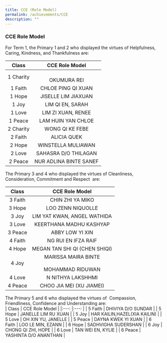 ```yaml
---
title: CCE (Role Model)
permalink: /achievements/CCE
description: ""
---
```

### CCE Role Model

  
For Term 1, the Primary 1 and 2 who displayed the virtues of Helpfulness, Caring, Kindness, and Thankfulness are: <br> 

| Class 	| CCE Role Model 	|
|:---:	|:---:	|
| 1 Charity 	| <br>OKUMURA REI 	|
| 1 Faith 	| CHLOE PING QI XUAN<br> 	|
| 1 Hope 	| JISELLE LIM JIAXUAN<br> 	|
| 1 Joy 	| LIM QI EN, SARAH 	|
| 1 Love 	| LIM ZI XUAN, RENEE 	|
| 1 Peace 	| LAM HUIN YAN CHLOE 	|
| 2 Charity 	| WONG QI KE FEBE<br> 	|
| 2 Faith 	| ALICIA QUEK 	|
| 2 Hope 	| WINSTELLA MULIAWAN 	|
| 2 Love 	| SAHASRA D/O THILAGAN 	|
| 2 Peace 	| NUR ADLINA BINTE SANEF 	|

The Primary 3 and 4 who displayed the virtues of Cleanliness, Consideration, Commitment and Respect  are: <br>

| Class 	| CCE Role Model 	|
|:---:	|:---:	|
| 3 Faith 	| CHIN ZHI YA MIKO 	|
| 3 Hope 	| LOO ZENN NIQUOLLE 	|
| 3 Joy 	| LIM YAT KWAN, ANGEL WATHIDA 	|
| 3 Love 	| KEERTHANA MADHU KASHYAP 	|
| 3 Peace 	| ABBY LOW YI XIN<br> 	|
| 4 Faith 	| NG RUI EN IFZA RAIF 	|
| 4 Hope 	| MEGAN TAN SHI QI (CHEN SHIQI) 	|
| 4 Joy 	| MARISSA MAIRA BINTE<br><br>MOHAMMAD RIDUWAN 	|
| 4 Love 	| N NITHYA LAKSHHMI 	|
| 4 Peace 	| CHOO JIA MEI (XU JIAMEI) 	|

The Primary 5 and 6 who displayed the virtues of  Compassion, Friendliness, Confidence and Understanding are: <br>
| Class 	| CCE Role Model 	|
|:---:	|:---:	|
| 5 Faith 	| DHIVIYA D/O SUNDAR 	|
| 5 Hope 	| JANELLE LIM RU XUAN 	|
| 5 Joy 	| HAR KAILIN,HAZEL(XIA KAILIN) 	|
| 5 Love 	| OH XIN YU, JANELLE 	|
| 5 Peace 	| DAYNA KWEK YI XUAN 	|
| 6 Faith 	| LOO LE MIN, EZANN 	|
| 6 Hope 	| SADHVIGHA SUDERSHAN 	|
| 6 Joy 	| CHONG QI ZHI, HOPE 	|
| 6 Love 	| TAN WEI EN, KYLIE 	|
| 6 Peace 	| YASHINTA D/O ANANTHAN 	|
